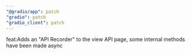 ```yaml
---
"@gradio/app": patch
"gradio": patch
"gradio_client": patch
---
```


feat:Adds an "API Recorder" to the view API page, some internal methods have been made async
